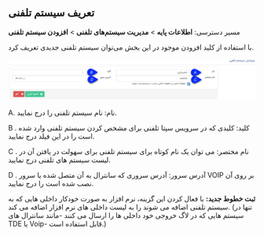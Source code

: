 ## تعریف سیستم تلفنی

مسیر دسترسی: **اطلاعات پایه** > **مدیریت سیستم‌های تلفنی** >  **افزودن سیستم تلفنی**

با استفاده از کلید افزودن موجود در این بخش می‌توان سیستم تلفنی جدیدی تعریف کرد.

![](Phonesystemsmanagement4.png)

A. نام: نام سیستم تلفنی را درج نمایید.

B . کلید: کلیدی که در سرویس سپتا تلفنی  برای مشخص کردن سیستم تلفنی وارد شده است را در این فیلد درج نمایید. 

C . نام مختصر: می توان یک نام کوتاه برای سیستم تلفنی برای سهولت در یافتن آن در لیست سیستم های تلفنی درج نمایید.

D . آدرس سرور: آدرس سروری که سانترال به آن متصل شده یا سرور VOIP بر روی آن نصب شده است را درج نمایید.

**ثبت خطوط جدید:** با فعال کردن این گزینه، نرم افزار به صورت خودکار داخلی هایی که به سیستم تلفنی اضافه می شوند را به لیست داخلی های نرم افزار اضافه می کند. (تنها در سیستم هایی که در لاگ خروجی خود داخلی ها را ارسال می کنند -مانند سانترال های TDE یا Voip- قابل استفاده است.)

